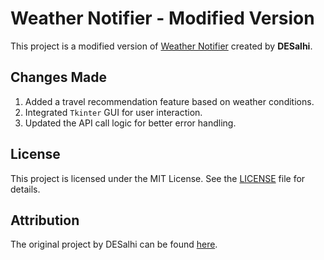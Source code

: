 # Weather Notifier - Modified Version

This project is a modified version of [Weather Notifier](https://github.com/DESalhi/Weather_Notifier) created by **DESalhi**.

## Changes Made
1. Added a travel recommendation feature based on weather conditions.
2. Integrated `Tkinter` GUI for user interaction.
3. Updated the API call logic for better error handling.

## License
This project is licensed under the MIT License. See the [LICENSE](LICENSE) file for details.

## Attribution
The original project by DESalhi can be found [here](https://github.com/DESalhi/Weather_Notifier).
